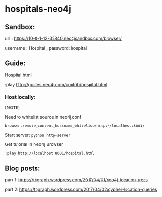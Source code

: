 # hospitals-neo4j

## Sandbox:

url : https://10-0-1-12-32840.neo4jsandbox.com/browser/

username : Hospital , password: hospital

## Guide:

Hospital.html

:play http://guides.neo4j.com/contrib/hospital.html

### Host locally:
[NOTE]

Need to whitelist source in neo4j.conf


`browser.remote_content_hostname_whitelist=http://localhost:8001/`

Start server:
`python http-server`

Get tutorial in Neo4j Browser

`:play http://localhost:8001/hospital.html`

## Blog posts:

part 1: https://tbgraph.wordpress.com/2017/04/01/neo4j-location-trees

part 2: https://tbgraph.wordpress.com/2017/04/02/cypher-location-queries

